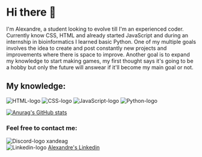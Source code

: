 # Hi there 👋
I'm Alexandre, a student looking to evolve till I'm an experienced coder. Currently know CSS, HTML and already started JavaScript and during an internship in bioinformatics I learned basic Python.
One of my multiple goals involves the idea to create and post constantly new projects and improvements where there is space to improve.
Another goal is to expand my knowledge to start making games, my first thought says it's going to be a hobby but only the future will answear if it'll become my main goal or not.

## My knowledge:
<img src="https://img.shields.io/badge/HTML5-E34F26?style=for-the-badge&logo=html5&logoColor=white" alt="HTML-logo">
<img src="https://img.shields.io/badge/CSS3-1572B6?style=for-the-badge&logo=css3&logoColor=white" alt="CSS-logo">
<img src="https://img.shields.io/badge/JavaScript-F7DF1E?style=for-the-badge&logo=javascript&logoColor=black" alt="JavaScript-logo"> 
<img src="https://img.shields.io/badge/Python-14354C?style=for-the-badge&logo=python&logoColor=white" alt="Python-logo">

[![Anurag's GitHub stats](https://github-readme-stats.vercel.app/api?username=XNDAO&show_icons=true&theme=radical)](https://github.com/XNDAO/github-readme-stats)

### Feel free to contact me:
<img src="https://img.shields.io/badge/Discord-7289DA?style=for-the-badge&logo=discord&logoColor=white" alt="Discord-logo">  xandeag
<br>
<img src="https://img.shields.io/badge/LinkedIn-0077B5?style=for-the-badge&logo=linkedin&logoColor=white" alt="Linkedin-logo">  [Alexandre's Linkedin](https://www.linkedin.com/in/alexandre-silveira-melo-a00987235/)


